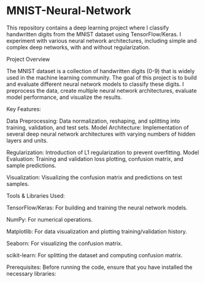 # MNIST-Neural-Network

This repository contains a deep learning project where I classify handwritten digits from the MNIST dataset using TensorFlow/Keras. I experiment with various neural network architectures, including simple and complex deep networks, with and without regularization.

Project Overview

The MNIST dataset is a collection of handwritten digits (0-9) that is widely used in the machine learning community. The goal of this project is to build and evaluate different neural network models to classify these digits. I preprocess the data, create multiple neural network architectures, evaluate model performance, and visualize the results.

Key Features:

Data Preprocessing: Data normalization, reshaping, and splitting into training, validation, and test sets.
Model Architecture: Implementation of several deep neural network architectures with varying numbers of hidden layers and units.

Regularization: Introduction of L1 regularization to prevent overfitting.
Model Evaluation: Training and validation loss plotting, confusion matrix, and sample predictions.

Visualization: Visualizing the confusion matrix and predictions on test samples.

Tools & Libraries Used:

TensorFlow/Keras: For building and training the neural network models.

NumPy: For numerical operations.

Matplotlib: For data visualization and plotting training/validation history.

Seaborn: For visualizing the confusion matrix.

scikit-learn: For splitting the dataset and computing confusion matrix.

Prerequisites:
Before running the code, ensure that you have installed the necessary libraries:

